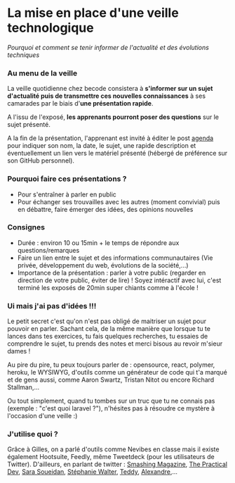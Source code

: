 # La mise en place d'une veille technologique

_Pourquoi et comment se tenir informer de l'actualité et des évolutions techniques_

### Au menu de la veille

La veille quotidienne chez becode consistera à __s'informer sur un sujet d'actualité puis de transmettre ces nouvelles connaissances__ à ses camarades par le biais d'__une présentation rapide__.

A l'issu de l'exposé, __les apprenants pourront poser des questions__ sur le sujet présenté.

A la fin de la présentation, l'apprenant est invité à éditer le post [agenda](agenda.md) pour indiquer son nom, la date, le sujet, une rapide description et éventuellement un lien vers le matériel présenté (hébergé de préférence sur son GitHub personnel).

### Pourquoi faire ces présentations ?

- Pour s'entraîner à parler en public
- Pour échanger ses trouvailles avec les autres (moment convivial) puis en débattre, faire émerger des idées, des opinions nouvelles

### Consignes

* Durée : environ 10 ou 15min + le temps de répondre aux questions/remarques
* Faire un lien entre le sujet et des informations communautaires (Vie privée, développement du web, évolutions de la société,...)
* Importance de la présentation : parler à votre public (regarder en direction de votre public, éviter de lire) ! Soyez intéractif avec lui, c'est terminé les exposés de 20min super chiants comme à l'école !

### Ui mais j'ai pas d'idées !!!

Le petit secret c'est qu'on n'est pas obligé de maitriser un sujet pour pouvoir en parler. Sachant cela, de la même manière que lorsque tu te lances dans tes exercices, tu fais quelques recherches, tu essaies de comprendre le sujet, tu prends des notes et merci bisous au revoir m'sieur dames !

Au pire du pire, tu peux toujours parler de : opensource, react, polymer, heroku, le WYSIWYG, d'outils comme un générateur de code qui t'a marqué et de gens aussi, comme Aaron Swartz, Tristan Nitot ou encore Richard Stallman,...

Ou tout simplement, quand tu tombes sur un truc que tu ne connais pas (exemple : "c'est quoi laravel ?"), n'hésites pas à résoudre ce mystère à l'occasion d'une veille :)

### J'utilise quoi ?

Grâce à Gilles, on a parlé d'outils comme Nevibes en classe mais il existe également Hootsuite, Feedly, même Tweetdeck (pour les utilisateurs de Twitter). D'ailleurs, en parlant de twitter :
[Smashing Magazine](https://twitter.com/smashingmag), [The Practical Dev](https://twitter.com/ThePracticalDev), [Sara Soueidan](https://twitter.com/SaraSoueidan), [Stéphanie Walter](https://twitter.com/walterstephanie), [Teddy](https://twitter.com/teddykishi), [Alexandre](https://twitter.com/pixeline),...
